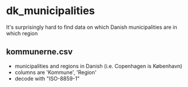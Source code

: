 # dk_municipalities
It's surprisingly hard to find data on which Danish municipalities are in which region

## kommunerne.csv 
- municipalities and regions in Danish (i.e. Copenhagen is København)
- columns are 'Kommune', 'Region'
- decode with "ISO-8859-1"
